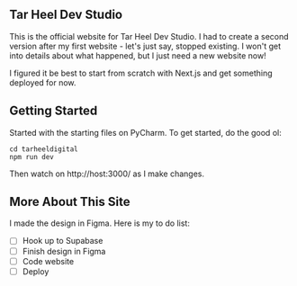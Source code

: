 ## Tar Heel Dev Studio

This is the official website for Tar Heel Dev Studio. I had to create a second version after my first website - let's just say, stopped existing. I won't get into details about what happened, but I just need a new website now!

I figured it be best to start from scratch with Next.js and get something deployed for now. 

## Getting Started

Started with the starting files on PyCharm. To get started, do the good ol:

```nextjs
cd tarheeldigital
npm run dev
```

Then watch on http://host:3000/ as I make changes. 

## More About This Site

I made the design in Figma. Here is my to do list:

- [ ] Hook up to Supabase
- [ ] Finish design in Figma
- [ ] Code website
- [ ] Deploy